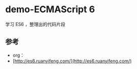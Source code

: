 # demo-ECMAScript 6 #
学习 ES6 ，整理出的代码片段




## 参考 ##
- org：
- [http://es6.ruanyifeng.com/](http://es6.ruanyifeng.com/)